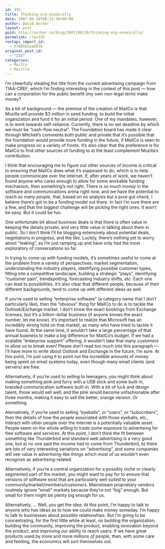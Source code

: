 ```yaml
---
id: 335
title: Thinking org-onomically
date: 2007-09-28T00:22:50+00:00
author: David Ascher
layout: post
guid: http://ascher.ca/blog/2007/09/28/thinking-org-onomically/
permalink: /?p=335
restapi_import_id:
  - 5780561eab8f6
original_post_id:
  - "335"
categories:
  - MailCo
  - Mozilla
---
```

I&#8217;m cheerfully stealing the title from the current advertising campaign from TIAA-CREF, which I&#8217;m finding interesting in the context of this post &#8212; how can a corporation for the public benefit (my own non-legal term) make money?

As a bit of background &#8212; the premise of the creation of MailCo is that Mozilla will provide $3 million in seed funding, to build the initial organization and fund it for an initial period. One of my mandates, however, is to work towards self-reliance. Currently, there is no set deadline by which we must be &#8220;cash-flow neutral&#8221;. The Foundation board has made it clear through Mitchell&#8217;s comments both public and private that it&#8217;s possible that the foundation would provide more funding in the future, if MailCo is seen to make progress on a variety of fronts. It&#8217;s also clear that the preference is for MailCo to find other sources of funding to at the least complement Mozilla&#8217;s contribution.

I think that encouraging me to figure out other sources of income is critical to ensuring that MailCo does what it&#8217;s supposed to do, which is to help people communicate over the internet. If, after years of work, we haven&#8217;t found anyone who cares enough to allow for some workable funding mechanism, then something&#8217;s not right. There is _so much money_ in the software and communications arena right now, and we have the potential to reach _so many people_, that, based on no analysis but a pure gut check, I believe there&#8217;s got to be a funding model out there. In fact I&#8217;m sure there are a few, and that the biggest challenge will be picking the right ones. It won&#8217;t be easy. But it could be fun.

One unfortunate bit about business deals is that there is often value in keeping the details private, and very little value in talking about them in public. So I don&#8217;t think I&#8217;ll be blogging extensively about potential deals, negotiations in progress, and the like. Luckily, there&#8217;s nothing yet to worry about &#8220;leaking&#8221;, as I&#8217;m just ramping up and have only had the most exploratory of conversations so far.

In trying to come up with funding models, it&#8217;s sometimes useful to come at the problem from a variety of perspectives: market segmentation, understanding the industry players, identifying possible customer types, fitting into a competitive landscape, building a strategic &#8220;plays&#8221;, identifying &#8220;customer pain&#8221;, trendspotting, forecasting industry shifts, etc. Each one can lead to possibilities. it&#8217;s also clear that different people, because of their different backgrounds, tend to come up with different ideas as well.

If you&#8217;re used to selling &#8220;enterprise software&#8221; (a category name that I don&#8217;t particularly like), then the &#8220;obvious&#8221; thing for MailCo to do is to tackle the Outlook/Exchange market. I don&#8217;t know the exact bookings from Exchange licenses, but it&#8217;s a billion-dollar business (if anyone knows the exact number, let me know). It&#8217;s important to realize that Microsoft has an incredibly strong hold on that market, as many who have tried to tackle it have found. At the same time, it wouldn&#8217;t take a large percentage of that annual business to make a big difference for MailCo&#8217;s budget. If we had a scalable &#8220;enterprise support&#8221; offering, it wouldn&#8217;t take that many _customers_ to allow us to break even! Please don&#8217;t read too much into this paragraph &#8212; I&#8217;ll have more to write about Outlook and Exchange in the future, I&#8217;m sure. At this point, I&#8217;m just using it to point out the incredible amounts of money being spent on email systems today, even though many email clients (and servers) are free.

Alternatively, if you&#8217;re used to selling to teenagers, you might think about making something pink and furry with a USB stick and some built-in, branded communication software built-in. With a bit of luck and design talent, those would sell well, and the pink would become unfashionable after three months, making it easy to sell the better, orange version. Or something.

Alernatively, if you&#8217;re used to selling &#8220;eyeballs&#8221;, or &#8220;users&#8221;, or &#8220;subscribers&#8221;, then the details of how the _people_ associated with those eyeballs, etc., interact with other people over the internet is a potentially valuable asset. People seem on the whole willing to trade some exposure to advertising for free software and services. At this point, I don&#8217;t think the fit between something like Thunderbird and standard web advertising is a very good one, but a) no one said the income had to come from Thunderbird, b) there are lots of very interesting variations on &#8220;advertising&#8221;, and some companies will see value in advertising-like things which most of us wouldn&#8217;t even recognize as advertising-related.

Alternatively, if you&#8217;re a central organization for a possibly niche or clearly segmented part of the market, you might want to pay for to ensure that versions of software exist that are particularly well suited to your community/market/members/customers. Mainstream proprietary vendors routinely ignore &#8220;small&#8221; markets because they&#8217;re not &#8220;big&#8221; enough. But small for them might be plenty big enough for us.

Alternatively, &#8230; Well, you get the idea. At this point, I&#8217;m happy to talk to anyone who has ideas as to how we could make money someday. I&#8217;m happy to talk to businesses about possible relationships. But I&#8217;m going to be concentrating, for the first little while at least, on building the organization, building the community, improving the product, enabling innovation beyond the product, and improving our ability to reach users. If we have great products used by more and more _millions of people_, then, with some care and feeding, the economics will sort themselves out.